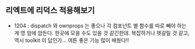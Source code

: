 ## 리엑트에 리덕스 적용해보기
- 1204 : dispatch 와 ownprops 는 좋으나 각 컴포넌트 별 함수를 따로 빼야 하는게 영 맘에 암든다. 한곳에 모을 수도 있을 것 같긴한데. 복잡하거나 헷갈릴 것 같고, 역시 toolkit 이 답인가... 여튼 좋은 기능 많이 배웠다!!